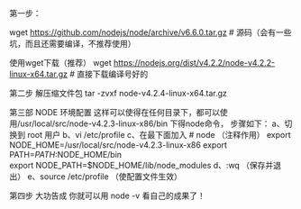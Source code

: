 第一步：


 wget https://github.com/nodejs/node/archive/v6.6.0.tar.gz  # 源码（会有一些坑，而且还需要编译，不推荐使用）

 使用wget下载（推荐）
 wget https://nodejs.org/dist/v4.2.2/node-v4.2.2-linux-x64.tar.gz  # 直接下载编译号好的


第二步  解压缩文件包
tar -zvxf node-v4.2.4-linux-x64.tar.gz

第三部  NODE 环境配置
    这样可以使得在任何目录下，都可以使用/usr/local/src/node-v4.2.3-linux-x86/bin 下得node命令，
    步骤如下：
    a、切换到 root 用户
    b、vi /etc/profile
    c、在最下面加入
       # node （注释作用）
       export NODE_HOME=/usr/local/src/node-v4.2.3-linux-x86
       export PATH=$PATH:$NODE_HOME/bin  
       export NODE_PATH=$NODE_HOME/lib/node_modules
    d、:wq （保存并退出）
    e、source /etc/profile （使配置文件生效）

第四步 大功告成
    你就可以用 node -v 看自己的成果了！ 